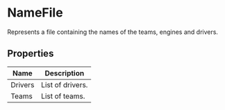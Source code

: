 # NameFile

Represents a file containing the names of the teams, engines and drivers.

## Properties

| Name  | Description  |
|-------|--------------|
| Drivers  | List of drivers.  |
| Teams  | List of teams.  |


